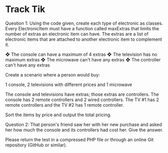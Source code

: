 # Track Tik 

Question 1: 
Using the code given, create each type of electronic as classes. Every ElectronicItem 
must have a function called maxExtras that limits the number of extras an electronic item
 can have. The extras are a list of electronic items that are attached to another electronic
 item to complement it.

❖	The console can have a maximum of 4 extras
❖	The television has no maximum extras
❖	The microwave can't have any extras
❖	The controller can't have any extras

Create a scenario where a person would buy:

1 console, 2 televisions with different prices and 1 microwave

The console and televisions have extras; those extras are controllers. 
The console has 2 remote controllers and 2 wired controllers. 
The TV #1 has 2 remote controllers and the TV #2 has 1 remote controller.

Sort the items by price and output the total pricing.

Question 2: That person's friend saw her with her new purchase and asked her how much the console and its controllers had cost her. Give the answer.

Please return the test in a compressed PHP file or through an online Git repository (GitHub or similar).

